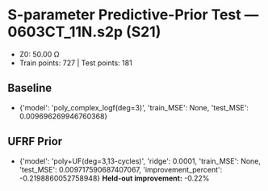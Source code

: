 # S-parameter Predictive-Prior Test — 0603CT_11N.s2p (S21)
- Z0: 50.00 Ω
- Train points: 727  |  Test points: 181

## Baseline
- {'model': 'poly_complex_logf(deg=3)', 'train_MSE': None, 'test_MSE': 0.009696269946760368}

## UFRF Prior
- {'model': 'poly+UF(deg=3,13-cycles)', 'ridge': 0.0001, 'train_MSE': None, 'test_MSE': 0.009717590687407067, 'improvement_percent': -0.2198860052758948}
**Held-out improvement:** -0.22%